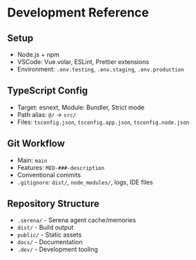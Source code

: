 # Development Reference

## Setup
- Node.js + npm
- VSCode: Vue.volar, ESLint, Prettier extensions
- Environment: `.env.testing`, `.env.staging`, `.env.production`

## TypeScript Config
- Target: esnext, Module: Bundler, Strict mode
- Path alias: `@/` → `src/`
- Files: `tsconfig.json`, `tsconfig.app.json`, `tsconfig.node.json`

## Git Workflow
- Main: `main`
- Features: `MED-###-description`
- Conventional commits
- `.gitignore`: `dist/`, `node_modules/`, logs, IDE files

## Repository Structure
- `.serena/` - Serena agent cache/memories
- `dist/` - Build output
- `public/` - Static assets
- `docs/` - Documentation
- `.dev/` - Development tooling